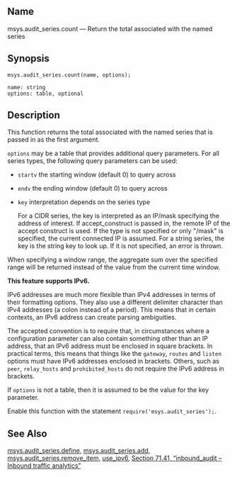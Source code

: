 <a name="lua.ref.msys.audit_series.count"></a>
## Name

msys.audit_series.count — Return the total associated with the named series

<a name="idp17372560"></a>
## Synopsis

`msys.audit_series.count(name, options);`

```
name: string
options: table, optional
```
<a name="idp17375504"></a>
## Description

This function returns the total associated with the named series that is passed in as the first argument.

`options` may be a table that provides additional query parameters. For all series types, the following query parameters can be used:

*   `startv` the starting window (default 0) to query across

*   `endv` the ending window (default 0) to query across

*   `key` interpretation depends on the series type

    For a CIDR series, the key is interpreted as an IP/mask specifying the address of interest. If accept_construct is passed in, the remote IP of the accept construct is used. If the type is not specified or only "/mask" is specified, the current connected IP is assumed. For a string series, the key is the string key to look up. If it is not specified, an error is thrown.

When specifying a window range, the aggregate sum over the specified range will be returned instead of the value from the current time window.

**This feature supports IPv6.**

IPv6 addresses are much more flexible than IPv4 addresses in terms of their formatting options. They also use a different delimiter character than IPv4 addresses (a colon instead of a period). This means that in certain contexts, an IPv6 address can create parsing ambiguities.

The accepted convention is to require that, in circumstances where a configuration parameter can also contain something other than an IP address, that an IPv6 address must be enclosed in square brackets. In practical terms, this means that things like the `gateway`, `routes` and `listen` options must have IPv6 addresses enclosed in brackets. Others, such as `peer`, `relay_hosts` and `prohibited_hosts` do not require the IPv6 address in brackets.

If `options` is not a table, then it is assumed to be the value for the key parameter.

Enable this function with the statement `require('msys.audit_series');`.

<a name="idp17391728"></a>
## See Also

[msys.audit_series.define](lua.ref.msys.audit_series.define.php "msys.audit_series.define"), [msys.audit_series.add](lua.ref.msys.audit_series.add.php "msys.audit_series.add"), [msys.audit_series.remove_item](lua.ref.msys.audit_series.remove_item.php "msys.audit_series.remove_item"), [use_ipv6](conf.ref.use_ipv6.php "use_ipv6"), [Section 71.41, “inbound_audit – Inbound traffic analytics”](modules.inbound_audit.php "71.41. inbound_audit – Inbound traffic analytics")
